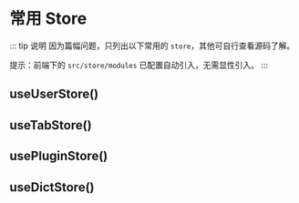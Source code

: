 # 常用 Store

::: tip 说明
因为篇幅问题，只列出以下常用的 `store`，其他可自行查看源码了解。

提示：前端下的 `src/store/modules` 已配置自动引入，无需显性引入。
:::

## useUserStore()

## useTabStore()

## usePluginStore()

## useDictStore()